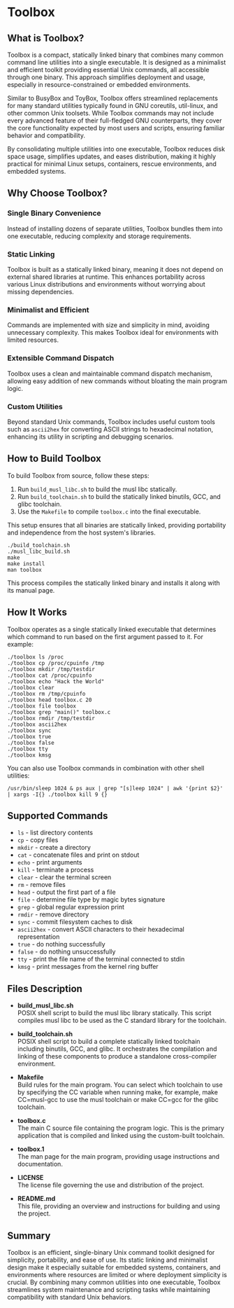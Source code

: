 # Toolbox

## What is Toolbox?

Toolbox is a compact, statically linked binary that combines many common command line utilities into a single executable. It is designed as a minimalist and efficient toolkit providing essential Unix commands, all accessible through one binary. This approach simplifies deployment and usage, especially in resource-constrained or embedded environments.

Similar to BusyBox and ToyBox, Toolbox offers streamlined replacements for many standard utilities typically found in GNU coreutils, util-linux, and other common Unix toolsets. While Toolbox commands may not include every advanced feature of their full-fledged GNU counterparts, they cover the core functionality expected by most users and scripts, ensuring familiar behavior and compatibility.

By consolidating multiple utilities into one executable, Toolbox reduces disk space usage, simplifies updates, and eases distribution, making it highly practical for minimal Linux setups, containers, rescue environments, and embedded systems.

## Why Choose Toolbox?

### Single Binary Convenience

Instead of installing dozens of separate utilities, Toolbox bundles them into one executable, reducing complexity and storage requirements.

### Static Linking

Toolbox is built as a statically linked binary, meaning it does not depend on external shared libraries at runtime. This enhances portability across various Linux distributions and environments without worrying about missing dependencies.

### Minimalist and Efficient

Commands are implemented with size and simplicity in mind, avoiding unnecessary complexity. This makes Toolbox ideal for environments with limited resources.

### Extensible Command Dispatch

Toolbox uses a clean and maintainable command dispatch mechanism, allowing easy addition of new commands without bloating the main program logic.

### Custom Utilities

Beyond standard Unix commands, Toolbox includes useful custom tools such as `ascii2hex` for converting ASCII strings to hexadecimal notation, enhancing its utility in scripting and debugging scenarios.

## How to Build Toolbox

To build Toolbox from source, follow these steps:

1. Run `build_musl_libc.sh` to build the musl libc statically.
2. Run `build_toolchain.sh` to build the statically linked binutils, GCC, and glibc toolchain.
3. Use the `Makefile` to compile `toolbox.c` into the final executable.

This setup ensures that all binaries are statically linked, providing portability and independence from the host system's libraries.

```
./build_toolchain.sh
./musl_libc_build.sh
make
make install
man toolbox
```

This process compiles the statically linked binary and installs it along with its manual page.

## How It Works

Toolbox operates as a single statically linked executable that determines which command to run based on the first argument passed to it. For example:

```
./toolbox ls /proc
./toolbox cp /proc/cpuinfo /tmp
./toolbox mkdir /tmp/testdir
./toolbox cat /proc/cpuinfo
./toolbox echo "Hack the World"
./toolbox clear
./toolbox rm /tmp/cpuinfo
./toolbox head toolbox.c 20
./toolbox file toolbox
./toolbox grep "main()" toolbox.c
./toolbox rmdir /tmp/testdir
./toolbox ascii2hex
./toolbox sync
./toolbox true
./toolbox false
./toolbox tty
./toolbox kmsg
```

You can also use Toolbox commands in combination with other shell utilities:

```
/usr/bin/sleep 1024 & ps aux | grep "[s]leep 1024" | awk '{print $2}' | xargs -I{} ./toolbox kill 9 {}
```

## Supported Commands

- `ls` - list directory contents  
- `cp` - copy files  
- `mkdir` - create a directory  
- `cat` - concatenate files and print on stdout  
- `echo` - print arguments  
- `kill` - terminate a process  
- `clear` - clear the terminal screen  
- `rm` - remove files  
- `head` - output the first part of a file  
- `file` - determine file type by magic bytes signature  
- `grep` - global regular expression print  
- `rmdir` - remove directory  
- `sync` - commit filesystem caches to disk  
- `ascii2hex` - convert ASCII characters to their hexadecimal representation  
- `true` - do nothing successfully  
- `false` - do nothing unsuccessfully  
- `tty` - print the file name of the terminal connected to stdin  
- `kmsg` - print messages from the kernel ring buffer  

## Files Description

- **build_musl_libc.sh**  
  POSIX shell script to build the musl libc library statically. This script compiles musl libc to be used as the C standard library for the toolchain.

- **build_toolchain.sh**  
  POSIX shell script to build a complete statically linked toolchain including binutils, GCC, and glibc. It orchestrates the compilation and linking of these components to produce a standalone cross-compiler environment.

- **Makefile**  
  Build rules for the main program. You can select which toolchain to use by specifying the CC variable when running make, for example, make CC=musl-gcc to use the musl toolchain or make CC=gcc for the glibc toolchain.

- **toolbox.c**  
  The main C source file containing the program logic. This is the primary application that is compiled and linked using the custom-built toolchain.

- **toolbox.1**  
  The man page for the main program, providing usage instructions and documentation.

- **LICENSE**  
  The license file governing the use and distribution of the project.

- **README.md**  
  This file, providing an overview and instructions for building and using the project.

## Summary

Toolbox is an efficient, single-binary Unix command toolkit designed for simplicity, portability, and ease of use. Its static linking and minimalist design make it especially suitable for embedded systems, containers, and environments where resources are limited or where deployment simplicity is crucial. By combining many common utilities into one executable, Toolbox streamlines system maintenance and scripting tasks while maintaining compatibility with standard Unix behaviors.
